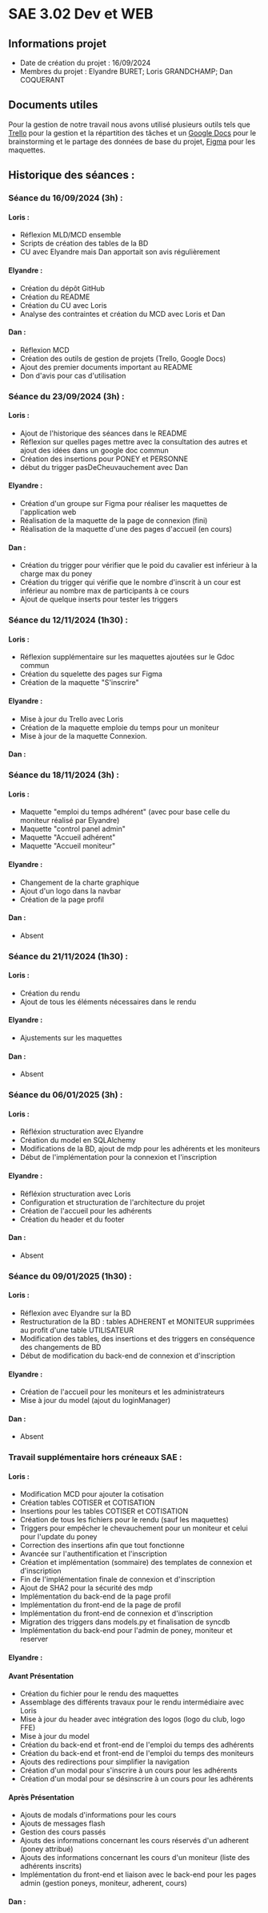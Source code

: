 #  SAE 3.02 Dev et WEB 
## Informations projet

- Date de création du projet : 16/09/2024
- Membres du projet : Elyandre BURET; Loris GRANDCHAMP; Dan COQUERANT

## Documents utiles

Pour la gestion de notre travail nous avons utilisé plusieurs outils tels que <a href="https://trello.com/invite/b/66e84b61c9e3645db671c2d0/ATTIe2a64062e9a118a43e849aa5165b04b0ADD686AF/302-sae-web-bd-2024-2025">Trello</a> pour la gestion et la répartition des tâches et un 
<a href="https://docs.google.com/document/d/1QOKi6AJ1f7ixYgi4_V4HSCbfHmSv0v1zCaBToUGGEPk/edit?pli=1&addon_store"> Google Docs</a> pour le brainstorming et le partage des données de base du projet, <a href="https://www.figma.com/design/SrcZYuSWxSrsRGlv7qquiy/Grand-galop?node-id=0-1&t=e4VgvLPyFRquz97s-1">Figma</a> pour les maquettes.


## Historique des séances :

### Séance du 16/09/2024 (3h) :
#### Loris :
- Réflexion MLD/MCD ensemble
- Scripts de création des tables de la BD
- CU avec Elyandre mais Dan apportait son avis régulièrement

#### Elyandre :
- Création du dépôt GitHub 
- Création du README 
- Création du CU avec Loris 
- Analyse des contraintes et création du MCD avec Loris et Dan 

#### Dan : 
- Réflexion MCD
- Création des outils de gestion de projets (Trello, Google Docs)
- Ajout des premier documents important au README
- Don d'avis pour cas d'utilisation

### Séance du 23/09/2024 (3h) :
#### Loris :
- Ajout de l'historique des séances dans le README
- Réflexion sur quelles pages mettre avec la consultation des autres et ajout des idées dans un google doc commun
- Création des insertions pour PONEY et PERSONNE
- début du trigger pasDeCheuvauchement avec Dan

#### Elyandre :
- Création d'un groupe sur Figma pour réaliser les maquettes de l'application web
- Réalisation de la maquette de la page de connexion (fini)
- Réalisation de la maquette d'une des pages d'accueil (en cours)

#### Dan : 
- Création du trigger pour vérifier que le poid du cavalier est inférieur à la charge max du poney
- Création du trigger qui vérifie que le nombre d'inscrit à un cour est inférieur au nombre max de participants à ce cours
- Ajout de quelque inserts pour tester les triggers

### Séance du 12/11/2024 (1h30) :
#### Loris :
- Réflexion supplémentaire sur les maquettes ajoutées sur le Gdoc commun
- Création du squelette des pages sur Figma
- Création de la maquette "S'inscrire"

#### Elyandre :
- Mise à jour du Trello avec Loris
- Création de la maquette emploie du temps pour un moniteur
- Mise à jour de la maquette Connexion.

#### Dan : 

### Séance du 18/11/2024 (3h) :
#### Loris :
- Maquette "emploi du temps adhérent" (avec pour base celle du moniteur réalisé par Elyandre)
- Maquette "control panel admin"
- Maquette "Accueil adhérent"
- Maquette "Accueil moniteur"

#### Elyandre :
- Changement de la charte graphique
- Ajout d'un logo dans la navbar
- Création de la page profil
  

#### Dan : 
- Absent

### Séance du 21/11/2024 (1h30) :
#### Loris :
- Création du rendu
- Ajout de tous les éléments nécessaires dans le rendu

#### Elyandre :
- Ajustements sur les maquettes
  

#### Dan : 
- Absent

### Séance du 06/01/2025 (3h) :
#### Loris :
- Réfléxion structuration avec Elyandre
- Création du model en SQLAlchemy
- Modifications de la BD, ajout de mdp pour les adhérents et les moniteurs
- Début de l'implémentation pour la connexion et l'inscription

#### Elyandre :
- Réfléxion structuration avec Loris
- Configuration et structuration de l'architecture du projet 
- Création de l'accueil pour les adhérents
- Création du header et du footer 
  
#### Dan : 
- Absent

### Séance du 09/01/2025 (1h30) :
#### Loris :
- Réflexion avec Elyandre sur la BD
- Restructuration de la BD : tables ADHERENT et MONITEUR supprimées au profit d'une table UTILISATEUR
- Modification des tables, des insertions et des triggers en conséquence des changements de BD
- Début de modification du back-end de connexion et d'inscription

#### Elyandre :
- Création de l'accueil pour les moniteurs et les administrateurs
- Mise à jour du model (ajout du loginManager)
#### Dan : 
- Absent

### Travail supplémentaire hors créneaux SAE :
#### Loris :
- Modification MCD pour ajouter la cotisation
- Création tables COTISER et COTISATION
- Insertions pour les tables COTISER et COTISATION
- Création de tous les fichiers pour le rendu (sauf les maquettes)
- Triggers pour empêcher le chevauchement pour un moniteur et celui pour l'update du poney
- Correction des insertions afin que tout fonctionne
- Avancée sur l'authentification et l'inscription
- Création et implémentation (sommaire) des templates de connexion et d'inscription
- Fin de l'implémentation finale de connexion et d'inscription
- Ajout de SHA2 pour la sécurité des mdp
- Implémentation du back-end de la page profil
- Implémentation du front-end de la page de profil
- Implémentation du front-end de connexion et d'inscription
- Migration des triggers dans models.py et finalisation de syncdb
- Implémentation du back-end pour l'admin de poney, moniteur et reserver

#### Elyandre :
  #### Avant Présentation
  - Création du fichier pour le rendu des maquettes
  - Assemblage des différents travaux pour le rendu intermédiaire avec Loris
  - Mise à jour du header avec intégration des logos (logo du club, logo FFE)
  - Mise à jour du model
  - Création du back-end et front-end de l'emploi du temps des adhérents
  - Création du back-end et front-end de l'emploi du temps des moniteurs
  - Ajouts des redirections pour simplifier la navigation
  - Création d'un modal pour s'inscrire à un cours pour les adhérents
  - Création d'un modal pour se désinscrire à un cours pour les adhérents
  #### Après Présentation
  - Ajouts de modals d'informations pour les cours
  - Ajouts de messages flash
  - Gestion des cours passés
  - Ajouts des informations concernant les cours réservés d'un adherent (poney attribué)
  - Ajouts des informations concernant les cours d'un moniteur (liste des adhérents inscrits)
  - Implémentation du front-end et liaison avec le back-end pour les pages admin (gestion poneys, moniteur, adherent, cours)

#### Dan : 
